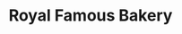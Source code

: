 ---
title: "Royal Famous Bakery"
url: /thondikulam-nurani-palakkad/royal-famous-bakery/
shop: bakery
---